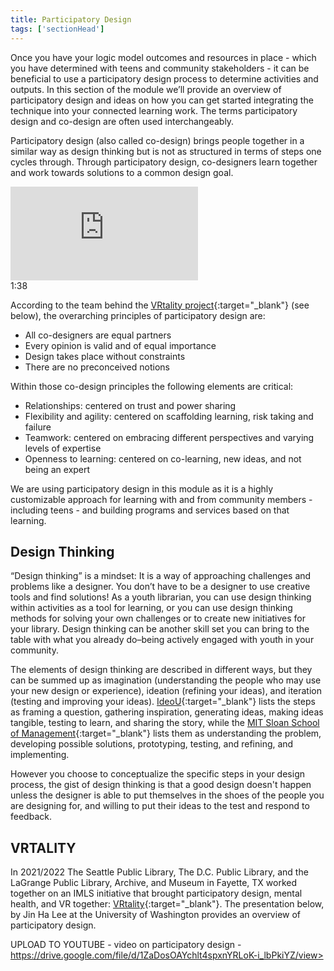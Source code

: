 ```yaml
---
title: Participatory Design
tags: ['sectionHead']
---
```


Once you have your logic model outcomes and resources in place - which you have determined with teens and community stakeholders - it can be beneficial to use a participatory design process to determine activities and outputs.  In this section of the module we’ll provide an overview of participatory design and ideas on how you can get started integrating the technique into your connected learning work. The terms participatory design and co-design are often used interchangeably.

Participatory design (also called co-design) brings people together in a similar way as design thinking but is not as structured in terms of steps one cycles through.  Through participatory design, co-designers learn together and work towards solutions to a common design goal.

<div class="callout videos" markdown="1">
<iframe src="https://www.youtube.com/embed/CyT3xDRunRM" frameborder="0" allow="autoplay; encrypted-media" allowfullscreen></iframe>
<div class="videotime">1:38</div></div>

According to the team behind the [VRtality project](https://www.vrtality.org/about/our-philosophy/){:target="_blank"} (see below), the overarching principles of participatory design are:
- All co-designers are equal partners
- Every opinion is valid and of equal importance
- Design takes place without constraints
- There are no preconceived notions

Within those co-design principles the following elements are critical:
- Relationships: centered on trust and power sharing 
- Flexibility and agility: centered on scaffolding learning, risk taking and failure
- Teamwork: centered on embracing different perspectives and varying levels of expertise
- Openness to learning: centered on co-learning, new ideas, and not being an expert

We are using participatory design in this module as it is a highly customizable approach for learning with and from community members - including teens - and building programs and services based on that learning.

## Design Thinking
“Design thinking” is a mindset: It is a way of approaching challenges and problems like a designer. You don’t have to be a designer to use creative tools and find solutions! As a youth librarian, you can use design thinking within activities as a tool for learning, or you can use design thinking methods for solving your own challenges or to create new initiatives for your library. Design thinking can be another skill set you can bring to the table with what you already do–being actively engaged with youth in your community.

The elements of design thinking are described in different ways, but they can be summed up as imagination (understanding the people who may use your new design or experience), ideation (refining your ideas), and iteration (testing and improving your ideas). [IdeoU](https://www.ideou.com/blogs/inspiration/what-is-design-thinking){:target="_blank"} lists the steps as framing a question, gathering inspiration, generating ideas, making ideas tangible, testing to learn, and sharing the story, while the [MIT Sloan School of Management](https://mitsloan.mit.edu/ideas-made-to-matter/design-thinking-explained){:target="_blank"} lists them as understanding the problem, developing possible solutions, prototyping, testing, and refining, and implementing. 

However you choose to conceptualize the specific steps in your design process, the gist of design thinking is that a good design doesn't happen unless the designer is able to put themselves in the shoes of the people you are designing for, and willing to put their ideas to the test and respond to feedback.

## VRTALITY

In 2021/2022 The Seattle Public Library, The D.C. Public Library, and the LaGrange Public Library, Archive, and Museum in Fayette, TX worked together on an IMLS initiative that brought participatory design, mental health, and VR together: [VRtality](https://www.vrtality.org/){:target="_blank"}.  The presentation below, by Jin Ha Lee at the University of Washington provides an overview of participatory design.  

UPLOAD TO YOUTUBE - video on participatory design - https://drive.google.com/file/d/1ZaDosOAYchlt4spxnYRLoK-i_lbPkiYZ/view>
